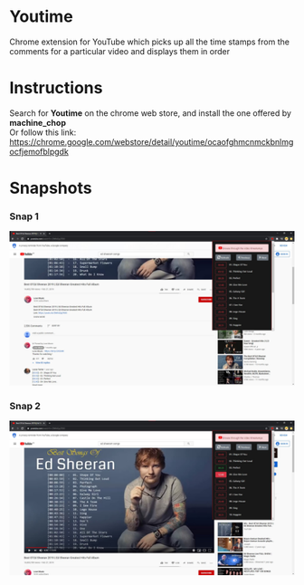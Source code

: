 # Youtime
Chrome extension for YouTube which picks up all the time stamps from the comments for a particular video and displays them in order

# Instructions
Search for **Youtime** on the chrome web store, and install the one offered by __machine_chop__ <br>
Or follow this link: https://chrome.google.com/webstore/detail/youtime/ocaofghmcnmckbnlmgocfjemofblpgdk


# Snapshots
### Snap 1
![Snap 1](https://github.com/AshwathVS/youtime/blob/master/Snap1.jpg)

### Snap 2
![Snap 2](https://github.com/AshwathVS/youtime/blob/master/Snap2.jpg)
